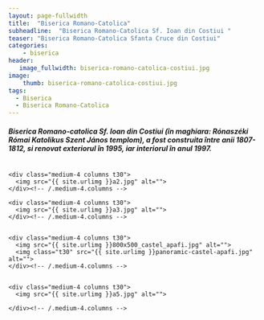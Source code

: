 ```yaml
---
layout: page-fullwidth
title:  "Biserica Romano-Catolica"
subheadline:  "Biserica Romano-Catolica Sf. Ioan din Costiui "
teaser: "Biserica Romano-Catolica Sfanta Cruce din Costiui"
categories:
    - biserica
header:
   image_fullwidth: biserica-romano-catolica-costiui.jpg
image:
    thumb: biserica-romano-catolica-costiui.jpg   
tags:
  - Biserica 
  - Biserica Romano-Catolica
---
```

##### Biserica Romano-catolica Sf. Ioan din Costiui (în maghiara: Rónaszéki Római Katolikus Szent János templom), a fost construita între anii 1807-1812, si renovat exteriorul în 1995, iar interiorul în anul 1997.

<!--more-->

<div class="row">
    <div class="medium-4 columns t30">
    <img src="{{ site.urlimg }}a1.jpg" alt="">
    </div><!-- /.medium-4.columns -->

    <div class="medium-4 columns t30">
      <img src="{{ site.urlimg }}a2.jpg" alt="">
    </div><!-- /.medium-4.columns -->

    <div class="medium-4 columns t30">
      <img src="{{ site.urlimg }}a3.jpg" alt="">
    </div><!-- /.medium-4.columns -->

</div><!-- /.row -->
<div class="row">
    <div class="medium-8 columns t30">
    <img src="{{ site.urlimg }}castel-costiui.jpg" alt="">
    </div><!-- /.medium-8.columns -->

    <div class="medium-4 columns t30">
      <img src="{{ site.urlimg }}800x500_castel_apafi.jpg" alt="">
      <img class="t30" src="{{ site.urlimg }}panoramic-castel-apafi.jpg" alt="">
    </div><!-- /.medium-4.columns -->

</div><!-- /.row -->


<div class="row">
    <div class="medium-8 columns t30">
    <img src="{{ site.urlimg }}biserica-r-costiui.jpg" alt="">
    </div><!-- /.medium-8.columns -->

    <div class="medium-4 columns t30">
      <img src="{{ site.urlimg }}a5.jpg" alt="">
  
    </div><!-- /.medium-4.columns -->

</div><!-- /.row -->
